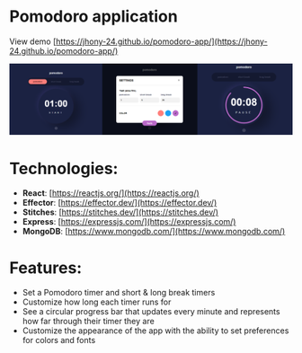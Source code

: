 # Pomodoro application

View demo [https://jhony-24.github.io/pomodoro-app/](https://jhony-24.github.io/pomodoro-app/)

<img src="../../assets/preview.png" alt="preview application" />

# Technologies:
* **React**: [https://reactjs.org/](https://reactjs.org/)
* **Effector**: [https://effector.dev/](https://effector.dev/)
* **Stitches**: [https://stitches.dev/](https://stitches.dev/)
* **Express**: [https://expressjs.com/](https://expressjs.com/)
* **MongoDB**: [https://www.mongodb.com/](https://www.mongodb.com/)

# Features:
* Set a Pomodoro timer and short & long break timers
* Customize how long each timer runs for
* See a circular progress bar that updates every minute and represents how far through their timer they are
* Customize the appearance of the app with the ability to set preferences for colors and fonts
